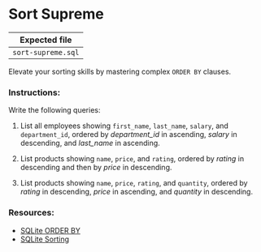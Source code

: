 # Sort Supreme

| Expected file |
| ------------- |
| `sort-supreme.sql` |

Elevate your sorting skills by mastering complex `ORDER BY` clauses.

### Instructions:

Write the following queries:

1. List all employees showing `first_name`, `last_name`, `salary`, and `department_id`, ordered by *department_id* in ascending, *salary* in descending, and *last_name* in ascending.

2. List products showing `name`, `price`, and `rating`, ordered by *rating* in descending and then by *price* in descending.

3. List products showing `name`, `price`, `rating`, and `quantity`, ordered by *rating* in descending, *price* in ascending, and *quantity* in descending.

### Resources:
- [SQLite ORDER BY](https://www.sqlitetutorial.net/sqlite-order-by/)
- [SQLite Sorting](https://www.w3resource.com/sqlite/sqlite-order-by.php)
